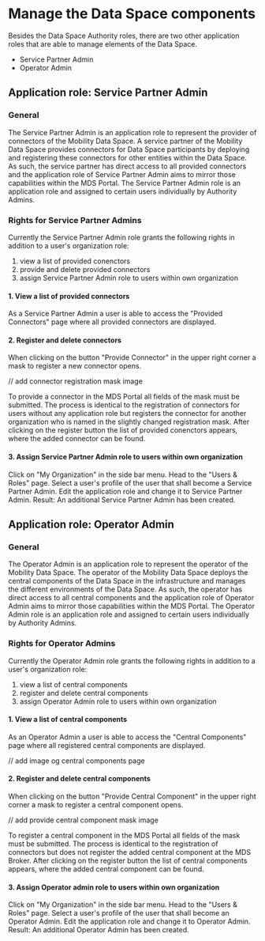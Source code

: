 # Manage the Data Space components

Besides the Data Space Authority roles, there are two other application roles that are able to manage elements of the Data Space.
  - Service Partner Admin
  - Operator Admin

## Application role: Service Partner Admin

### General

The Service Partner Admin is an application role to represent the provider of connectors of the Mobility Data Space. A service partner of the Mobility Data Space provides connectors for Data Space participants by deploying and registering these connectors for other entities within the Data Space.
As such, the service partner has direct access to all provided connectors and the application role of Service Partner Admin aims to mirror those capabilities within the MDS Portal.
The Service Partner Admin role is an application role and assigned to certain users individually by Authority Admins.

### Rights for Service Partner Admins

Currently the Service Partner Admin role grants the following rights in addition to a user's organization role:
  1. view a list of provided conenctors
  2. provide and delete provided connectors
  3. assign Service Partner Admin role to users within own organization

#### 1. View a list of provided connectors

As a Service Partner Admin a user is able to access the "Provided Connectors" page where all provided connectors are displayed.

#### 2. Register and delete connectors

When clicking on the button "Provide Connector" in the upper right corner a mask to register a new connector opens.

// add connector registration mask image

To provide a connector in the MDS Portal all fields of the mask must be submitted. The process is identical to the registration of connectors for users without any application role but registers the connector for another organization who is named in the slightly changed registration mask.
After clicking on the register button the list of provided conenctors appears, where the added connector can be found.

#### 3. Assign Service Partner Admin role to users within own organization

Click on "My Organization" in the side bar menu.
Head to the "Users & Roles" page.
Select a user's profile of the user that shall become a Service Partner Admin.
Edit the application role and change it to Service Partner Admin.
Result: An additional Service Partner Admin has been created.

## Application role: Operator Admin

### General

The Operator Admin is an application role to represent the operator of the Mobility Data Space. The operator of the Mobility Data Space deploys the central components of the Data Space in the infrastructure and manages the different environments of the Data Space. As such, the operator has direct access to all central components and the application role of Operator Admin aims to mirror those capabilities within the MDS Portal.
The Operator Admin role is an application role and assigned to certain users individually by Authority Admins.

### Rights for Operator Admins

Currently the Operator Admin role grants the following rights in addition to a user's organization role:
  1. view a list of central components
  2. register and delete central components
  3. assign Operator Admin role to users within own organization

#### 1. View a list of central components

As an Operator Admin a user is able to access the "Central Components" page where all registered central components are displayed.

// add image og central components page

#### 2. Register and delete central components

When clicking on the button "Provide Central Component" in the upper right corner a mask to register a central component opens.

// add provide central component mask image

To register a central component in the MDS Portal all fields of the mask must be submitted. The process is identical to the registration of connectors but does not register the added central component at the MDS Broker.
After clicking on the register button the list of central components appears, where the added central component can be found.

#### 3. Assign Operator admin role to users within own organization

Click on "My Organization" in the side bar menu.
Head to the "Users & Roles" page.
Select a user's profile of the user that shall become an Operator Admin.
Edit the application role and change it to Operator Admin.
Result: An additional Operator Admin has been created.
